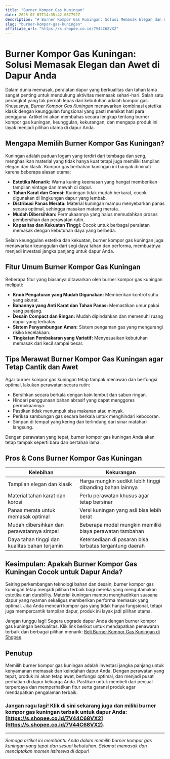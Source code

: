```yaml
---
title: "Burner Kompor Gas Kuningan"
date: 2025-07-07T14:35:42.087792Z
description: "# Burner Kompor Gas Kuningan: Solusi Memasak Elegan dan Awet di Dapur Anda..."
slug: "burner-kompor-gas-kuningan"
affiliate_url: "https://s.shopee.co.id/7V44C68VX2"
---
```

# Burner Kompor Gas Kuningan: Solusi Memasak Elegan dan Awet di Dapur Anda

Dalam dunia memasak, peralatan dapur yang berkualitas dan tahan lama sangat penting untuk mendukung aktivitas memasak sehari-hari. Salah satu perangkat yang tak pernah lepas dari kebutuhan adalah kompor gas. Khususnya, *Burner Kompor Gas Kuningan* menawarkan kombinasi estetika klasik dengan keunggulan fungsional yang pasti memikat hati para pengguna. Artikel ini akan membahas secara lengkap tentang burner kompor gas kuningan, keunggulan, kekurangan, dan mengapa produk ini layak menjadi pilihan utama di dapur Anda.

## Mengapa Memilih Burner Kompor Gas Kuningan?

Kuningan adalah paduan logam yang terdiri dari tembaga dan seng, menghasilkan material yang tidak hanya kuat tetapi juga memiliki tampilan elegan dan klasik. Kompor gas berbahan kuningan ini banyak diminati karena beberapa alasan utama:

- **Estetika Menarik:** Warna kuning keemasan yang hangat memberikan tampilan vintage dan mewah di dapur.
- **Tahan Karat dan Corosi:** Kuningan tidak mudah berkarat, cocok digunakan di lingkungan dapur yang lembab.
- **Distribusi Panas Merata:** Material kuningan mampu menyebarkan panas secara optimal, sehingga masakan matang merata.
- **Mudah Dibersihkan:** Permukaannya yang halus memudahkan proses pembersihan dan perawatan rutin.
- **Kapasitas dan Kekuatan Tinggi:** Cocok untuk berbagai peralatan memasak dengan kebutuhan daya yang berbeda.

Selain keunggulan estetika dan kekuatan, burner kompor gas kuningan juga menawarkan keunggulan dari segi daya tahan dan performa, membuatnya menjadi investasi jangka panjang untuk dapur Anda.

## Fitur Umum Burner Kompor Gas Kuningan

Beberapa fitur yang biasanya ditawarkan oleh burner kompor gas kuningan meliputi:

- **Knob Pengaturan yang Mudah Digunakan:** Memberikan kontrol suhu yang akurat.
- **Bahannya yang Anti Karat dan Tahan Panas:** Memastikan umur pakai yang panjang.
- **Desain Compact dan Ringan:** Mudah dipindahkan dan memenuhi ruang dapur yang terbatas.
- **Sistem Penyambungan Aman:** Sistem pengaman gas yang mengurangi risiko kecelakaan.
- **Tingkatan Pembakaran yang Variatif:** Menyesuaikan kebutuhan memasak dari kecil sampai besar.

## Tips Merawat Burner Kompor Gas Kuningan agar Tetap Cantik dan Awet

Agar burner kompor gas kuningan tetap tampak menawan dan berfungsi optimal, lakukan perawatan secara rutin:

- Bersihkan secara berkala dengan kain lembut dan sabun ringan.
- Hindari penggunaan bahan abrasif yang dapat menggores permukaannya.
- Pastikan tidak menumpuk sisa makanan atau minyak.
- Periksa sambungan gas secara berkala untuk menghindari kebocoran.
- Simpan di tempat yang kering dan terlindung dari sinar matahari langsung.

Dengan perawatan yang tepat, burner kompor gas kuningan Anda akan tetap tampak seperti baru dan bertahan lama.

## Pros & Cons Burner Kompor Gas Kuningan

| Kelebihan                                                     | Kekurangan                                              |
|---------------------------------------------------------------|---------------------------------------------------------|
| Tampilan elegan dan klasik                                   | Harga mungkin sedikit lebih tinggi dibanding bahan lainnya |
| Material tahan karat dan korosi                              | Perlu perawatan khusus agar tetap bersinar            |
| Panas merata untuk memasak optimal                            | Versi kuningan yang asli bisa lebih berat            |
| Mudah dibersihkan dan perawatannya simpel                     | Beberapa model mungkin memiliki biaya perawatan tambahan  |
| Daya tahan tinggi dan kualitas bahan terjamin                  | Ketersediaan di pasaran bisa terbatas tergantung daerah  |

## Kesimpulan: Apakah Burner Kompor Gas Kuningan Cocok untuk Dapur Anda?

Seiring perkembangan teknologi bahan dan desain, burner kompor gas kuningan tetap menjadi pilihan terbaik bagi mereka yang mengutamakan estetika dan durability. Material kuningan mampu menghadirkan suasana dapur yang nyaman sekaligus memberikan performa memasak yang optimal. Jika Anda mencari kompor gas yang tidak hanya fungsional, tetapi juga mempercantik tampilan dapur, produk ini layak jadi pilihan utama.

Jangan tunggu lagi! Segera upgrade dapur Anda dengan burner kompor gas kuningan berkualitas. Klik link berikut untuk mendapatkan penawaran terbaik dan berbagai pilihan menarik: [Beli Burner Kompor Gas Kuningan di Shopee](https://s.shopee.co.id/7V44C68VX2).

## Penutup

Memilih burner kompor gas kuningan adalah investasi jangka panjang untuk kenyamanan memasak dan keindahan dapur Anda. Dengan perawatan yang tepat, produk ini akan tetap awet, berfungsi optimal, dan menjadi pusat perhatian di dapur keluarga Anda. Pastikan untuk membeli dari penjual terpercaya dan memperhatikan fitur serta garansi produk agar mendapatkan pengalaman terbaik.

### Jangan ragu lagi! Klik di sini sekarang juga dan miliki burner kompor gas kuningan terbaik untuk dapur Anda: [https://s.shopee.co.id/7V44C68VX2](https://s.shopee.co.id/7V44C68VX2).

---

*Semoga artikel ini membantu Anda dalam memilih burner kompor gas kuningan yang tepat dan sesuai kebutuhan. Selamat memasak dan menciptakan momen istimewa di dapur!*